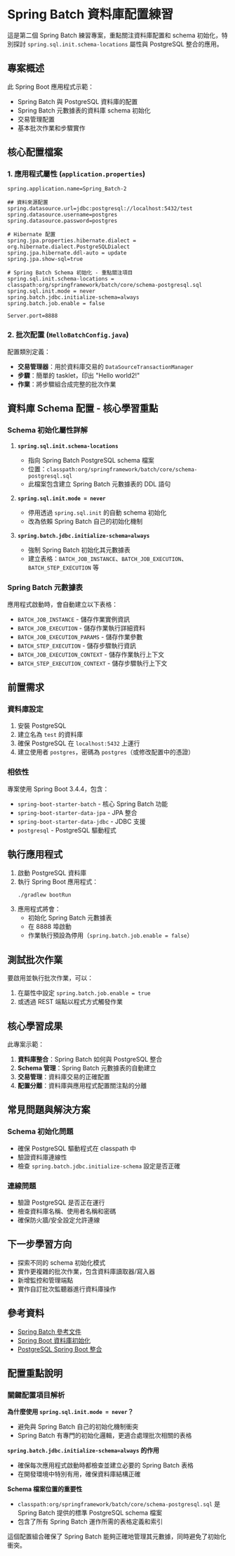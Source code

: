 # Spring Batch 資料庫配置練習

這是第二個 Spring Batch 練習專案，重點關注資料庫配置和 schema 初始化，特別探討 `spring.sql.init.schema-locations` 屬性與 PostgreSQL 整合的應用。

## 專案概述

此 Spring Boot 應用程式示範：
- Spring Batch 與 PostgreSQL 資料庫的配置
- Spring Batch 元數據表的資料庫 schema 初始化
- 交易管理配置
- 基本批次作業和步驟實作

## 核心配置檔案

### 1. 應用程式屬性 (`application.properties`)

```properties
spring.application.name=Spring_Batch-2

## 資料來源配置
spring.datasource.url=jdbc:postgresql://localhost:5432/test
spring.datasource.username=postgres
spring.datasource.password=postgres

# Hibernate 配置
spring.jpa.properties.hibernate.dialect = org.hibernate.dialect.PostgreSQLDialect
spring.jpa.hibernate.ddl-auto = update
spring.jpa.show-sql=true

# Spring Batch Schema 初始化 - 重點關注項目
spring.sql.init.schema-locations = classpath:org/springframework/batch/core/schema-postgresql.sql
spring.sql.init.mode = never
spring.batch.jdbc.initialize-schema=always
spring.batch.job.enable = false

Server.port=8888
```

### 2. 批次配置 (`HelloBatchConfig.java`)

配置類別定義：
- **交易管理器**：用於資料庫交易的 `DataSourceTransactionManager`
- **步驟**：簡單的 tasklet，印出 "Hello world2!"
- **作業**：將步驟組合成完整的批次作業

## 資料庫 Schema 配置 - 核心學習重點

### Schema 初始化屬性詳解

1. **`spring.sql.init.schema-locations`**
   - 指向 Spring Batch PostgreSQL schema 檔案
   - 位置：`classpath:org/springframework/batch/core/schema-postgresql.sql`
   - 此檔案包含建立 Spring Batch 元數據表的 DDL 語句

2. **`spring.sql.init.mode = never`**
   - 停用透過 `spring.sql.init` 的自動 schema 初始化
   - 改為依賴 Spring Batch 自己的初始化機制

3. **`spring.batch.jdbc.initialize-schema=always`**
   - 強制 Spring Batch 初始化其元數據表
   - 建立表格：`BATCH_JOB_INSTANCE`、`BATCH_JOB_EXECUTION`、`BATCH_STEP_EXECUTION` 等

### Spring Batch 元數據表

應用程式啟動時，會自動建立以下表格：

- `BATCH_JOB_INSTANCE` - 儲存作業實例資訊
- `BATCH_JOB_EXECUTION` - 儲存作業執行詳細資料
- `BATCH_JOB_EXECUTION_PARAMS` - 儲存作業參數
- `BATCH_STEP_EXECUTION` - 儲存步驟執行資訊
- `BATCH_JOB_EXECUTION_CONTEXT` - 儲存作業執行上下文
- `BATCH_STEP_EXECUTION_CONTEXT` - 儲存步驟執行上下文

## 前置需求

### 資料庫設定
1. 安裝 PostgreSQL
2. 建立名為 `test` 的資料庫
3. 確保 PostgreSQL 在 `localhost:5432` 上運行
4. 建立使用者 `postgres`，密碼為 `postgres`（或修改配置中的憑證）

### 相依性
專案使用 Spring Boot 3.4.4，包含：
- `spring-boot-starter-batch` - 核心 Spring Batch 功能
- `spring-boot-starter-data-jpa` - JPA 整合
- `spring-boot-starter-data-jdbc` - JDBC 支援
- `postgresql` - PostgreSQL 驅動程式

## 執行應用程式

1. 啟動 PostgreSQL 資料庫
2. 執行 Spring Boot 應用程式：
   ```bash
   ./gradlew bootRun
   ```
3. 應用程式將會：
   - 初始化 Spring Batch 元數據表
   - 在 8888 埠啟動
   - 作業執行預設為停用（`spring.batch.job.enable = false`）

## 測試批次作業

要啟用並執行批次作業，可以：
1. 在屬性中設定 `spring.batch.job.enable = true`
2. 或透過 REST 端點以程式方式觸發作業

## 核心學習成果

此專案示範：
1. **資料庫整合**：Spring Batch 如何與 PostgreSQL 整合
2. **Schema 管理**：Spring Batch 元數據表的自動建立
3. **交易管理**：資料庫交易的正確配置
4. **配置分離**：資料庫與應用程式配置關注點的分離

## 常見問題與解決方案

### Schema 初始化問題
- 確保 PostgreSQL 驅動程式在 classpath 中
- 驗證資料庫連線性
- 檢查 `spring.batch.jdbc.initialize-schema` 設定是否正確

### 連線問題
- 驗證 PostgreSQL 是否正在運行
- 檢查資料庫名稱、使用者名稱和密碼
- 確保防火牆/安全設定允許連線

## 下一步學習方向

- 探索不同的 schema 初始化模式
- 實作更複雜的批次作業，包含資料庫讀取器/寫入器
- 新增監控和管理端點
- 實作自訂批次監聽器進行資料庫操作

## 參考資料

- [Spring Batch 參考文件](https://docs.spring.io/spring-batch/docs/current/reference/html/)
- [Spring Boot 資料庫初始化](https://docs.spring.io/spring-boot/docs/current/reference/html/howto.html#howto.data-initialization)
- [PostgreSQL Spring Boot 整合](https://spring.io/guides/gs/accessing-data-postgresql/)

## 配置重點說明

### 關鍵配置項目解析

**為什麼使用 `spring.sql.init.mode = never`？**
- 避免與 Spring Batch 自己的初始化機制衝突
- Spring Batch 有專門的初始化邏輯，更適合處理批次相關的表格

**`spring.batch.jdbc.initialize-schema=always` 的作用**
- 確保每次應用程式啟動時都檢查並建立必要的 Spring Batch 表格
- 在開發環境中特別有用，確保資料庫結構正確

**Schema 檔案位置的重要性**
- `classpath:org/springframework/batch/core/schema-postgresql.sql` 是 Spring Batch 提供的標準 PostgreSQL schema 檔案
- 包含了所有 Spring Batch 運作所需的表格定義和索引

這個配置組合確保了 Spring Batch 能夠正確地管理其元數據，同時避免了初始化衝突。